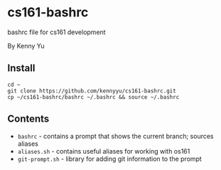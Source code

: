 cs161-bashrc
============

bashrc file for cs161 development

By Kenny Yu

## Install

    cd ~
    git clone https://github.com/kennyyu/cs161-bashrc.git
    cp ~/cs161-bashrc/bashrc ~/.bashrc && source ~/.bashrc

## Contents

* `bashrc` - contains a prompt that shows the current branch; sources aliases
* `aliases.sh` - contains useful aliases for working with os161
* `git-prompt.sh` - library for adding git information to the prompt
